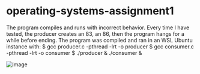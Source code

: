 # operating-systems-assignment1

The program compiles and runs with incorrect behavior. Every time I have tested, the producer creates an 83, an 86, then the program hangs for a while before ending. The program was compiled and ran in an WSL Ubuntu instance with:
$ gcc producer.c -pthread -lrt -o producer
$ gcc consumer.c -pthread -lrt -o consumer
$ ./producer & ./consumer &


![image](https://github.com/KonnorDuncan/operating-systems-assignment1/assets/166071552/eef646a5-98b1-4c9c-b325-a689e24c29c7)
